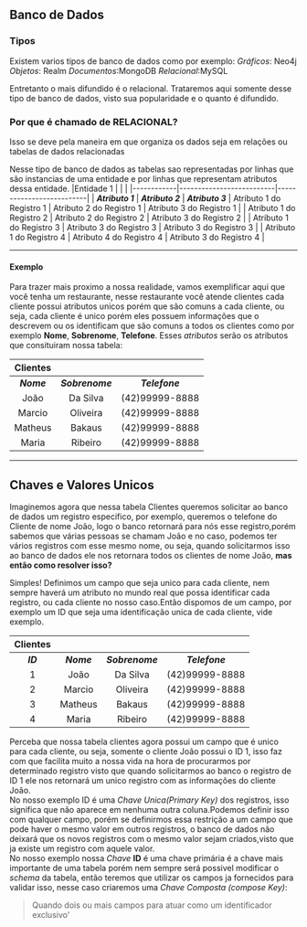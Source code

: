 ## Banco de Dados

### Tipos 
Existem varios tipos de banco de dados como por exemplo:
_Gráficos_: Neo4j
_Objetos_: Realm
_Documentos_:MongoDB
_Relacional_:MySQL

Entretanto o mais difundido é o relacional.
Trataremos aqui somente desse tipo de banco de dados, visto sua popularidade e o quanto é difundido.

### Por que é chamado de RELACIONAL?

Isso se deve pela maneira em que organiza os dados seja em relações ou tabelas de dados relacionadas

Nesse tipo de banco de dados as tabelas sao representadas por linhas que são instancias de uma entidade e por linhas que representam atributos dessa entidade.
|Entidade 1  |                           |                          |
|------------|--------------------------|--------------------------|
|  **_Atributo 1_**               | **_Atributo 2_**               | **_Atributo 3_** 
|  Atributo 1 do Registro 1 | Atributo 2 do Registro 1 | Atributo 3 do Registro 1 |
|  Atributo 1 do Registro 2 | Atributo 2 do Registro 2 | Atributo 3 do Registro 2 |
|  Atributo 1 do Registro 3 | Atributo 3 do Registro 3 | Atributo 3 do Registro 3 |
|  Atributo 1 do Registro 4 | Atributo 4 do Registro 4 | Atributo 3 do Registro 4 |
__________________________________________________________________________________

#### Exemplo
Para trazer mais proximo a nossa realidade, vamos exemplificar aqui que você tenha um restaurante, nesse restaurante você atende clientes cada cliente possui atributos unicos porém que são comuns a cada cliente, ou seja, cada cliente é unico porém eles possuem informações que o descrevem ou os identificam que são comuns a todos os clientes como por exemplo **Nome**, **Sobrenome**, **Telefone**. Esses _atributos_ serão os atributos que consituiram nossa tabela:

|Clientes                   |                               |                |         
|:-------------------------:|:-----------------------------:|:--------------:|
|  **_Nome_**               | **_Sobrenome_**               | **_Telefone_** |
|  João                     | Da Silva                      | (42)99999-8888 |
| Marcio                    | Oliveira                      | (42)99999-8888 |
|  Matheus                  | Bakaus                        | (42)99999-8888 |
| Maria                     | Ribeiro                       | (42)99999-8888 |
---


## Chaves e Valores Unicos 

Imaginemos agora que nessa tabela Clientes queremos solicitar ao banco de dados um registro especifico, por exemplo, queremos o telefone do Cliente de nome João, logo o banco retornará para nós esse registro,porém sabemos que várias pessoas se chamam João e no caso, podemos ter vários registros com esse mesmo nome, ou seja, quando solicitarmos isso ao banco de dados ele nos retornara todos os clientes de nome João, **mas então como resolver isso?**

Simples! Definimos um campo que seja unico para cada cliente, nem sempre haverá um atributo no mundo real que possa identificar cada registro, ou cada cliente no nosso caso.Então dispomos de um campo, por exemplo um ID que seja uma identificação unica de cada cliente, vide exemplo.

|Clientes |                           |                               |                |
|:--------:|:------------------------:|:-----------------------------:|:--------------:|
|**_ID_** |  **_Nome_**               | **_Sobrenome_**               | **_Telefone_** |
|   1     | João                      | Da Silva                      | (42)99999-8888 |
|   2     | Marcio                    | Oliveira                      | (42)99999-8888 |
|   3     | Matheus                   | Bakaus                        | (42)99999-8888 |
|   4     | Maria                     | Ribeiro                       | (42)99999-8888 |

Perceba que nossa tabela clientes agora possui um campo que é unico para cada cliente, ou seja, somente o cliente João possui o ID 1, isso faz com que facilita muito a nossa vida na hora de procurarmos por determinado registro visto que quando solicitarmos ao banco o registro de ID 1 ele nos retornará um unico registro com as informações do cliente João.<br>
No nosso exemplo ID é uma _Chave Unica(Primary Key)_ dos registros, isso significa que não aparece em nenhuma outra coluna.Podemos definir isso com qualquer campo, porém se definirmos essa restrição a um campo que pode haver o mesmo valor em outros registros, o banco de dados não deixará que os novos registros com o mesmo valor sejam criados,visto que ja existe um registro com aquele valor.<br>
No nosso exemplo nossa _Chave_ **ID** é uma chave primária é a chave mais importante de uma tabela porém nem sempre será possivel modificar o *schema* da tabela, então teremos que utilizar os campos ja fornecidos para validar isso, nesse caso criaremos uma _Chave Composta (compose Key)_: 
>Quando dois ou mais campos para atuar como um identificador exclusivo' 